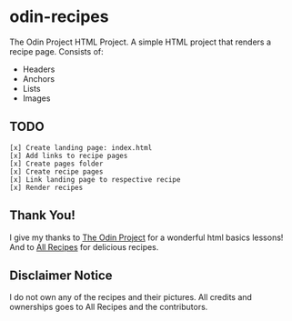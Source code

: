 # odin-recipes

The Odin Project HTML Project. 
A simple HTML project that renders a recipe page.
Consists of: 
- Headers
- Anchors
- Lists
- Images

## TODO 
    [x] Create landing page: index.html
    [x] Add links to recipe pages
    [x] Create pages folder
    [x] Create recipe pages
    [x] Link landing page to respective recipe
    [x] Render recipes

## Thank You!

I give my thanks to [The Odin Project](https://www.theodinproject.com/) for a wonderful html basics lessons! 
And to [All Recipes](https://www.allrecipes.com/) for delicious recipes.

## Disclaimer Notice

I do not own any of the recipes and their pictures.
All credits and ownerships goes to All Recipes and the contributors.